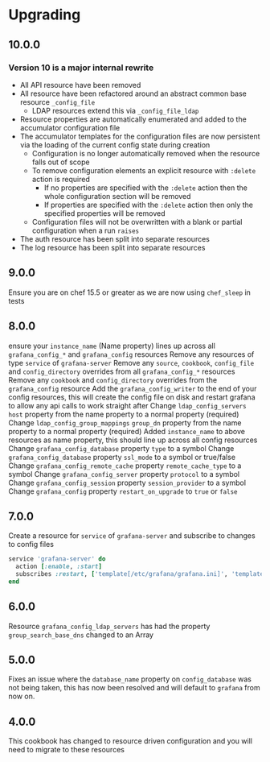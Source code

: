 # Upgrading

## 10.0.0

### Version 10 is a major internal rewrite

- All API resource have been removed
- All resource have been refactored around an abstract common base resource `_config_file`
  - LDAP resources extend this via `_config_file_ldap`
- Resource properties are automatically enumerated and added to the accumulator configuration file
- The accumulator templates for the configuration files are now persistent via the loading of the current config state during creation
  - Configuration is no longer automatically removed when the resource falls out of scope
  - To remove configuration elements an explicit resource with `:delete` action is required
    - If no properties are specified with the `:delete` action then the whole configuration section will be removed
    - If properties are specified with the `:delete` action then only the specified properties will be removed
  - Configuration files will not be overwritten with a blank or partial configuration when a run `raises`
- The auth resource has been split into separate resources
- The log resource has been split into separate resources

## 9.0.0

Ensure you are on chef 15.5 or greater as we are now using `chef_sleep` in tests

## 8.0.0

ensure your `instance_name` (Name property) lines up across all `grafana_config_*` and `grafana_config` resources
Remove any resources of type `service` of `grafana-server`
Remove any `source`, `cookbook`, `config_file` and `config_directory` overrides from all `grafana_config_*` resources
Remove any `cookbook` and `config_directory` overrides from the `grafana_config` resource
Add the `grafana_config_writer` to the end of your config resources, this will create the config file on disk and restart grafana to allow any api calls to work straight after
Change `ldap_config_servers` `host` property from the name property to a normal property (required)
Change `ldap_config_group_mappings` `group_dn` property from the name property to a normal property (required)
Added `instance_name` to above resources as name property, this should line up across all config resources
Change `grafana_config_database` property `type` to a symbol
Change `grafana_config_database` property `ssl_mode` to a symbol or true/false
Change `grafana_config_remote_cache` property `remote_cache_type` to a symbol
Change `grafana_config_server` property `protocol` to a symbol
Change `grafana_config_session` property `session_provider` to a symbol
Change `grafana_config` property `restart_on_upgrade` to `true` or `false`

## 7.0.0

Create a resource for `service` of `grafana-server` and subscribe to changes to config files

```ruby
service 'grafana-server' do
  action [:enable, :start]
  subscribes :restart, ['template[/etc/grafana/grafana.ini]', 'template[/etc/grafana/ldap.toml]'], :delayed
end
```

## 6.0.0

Resource `grafana_config_ldap_servers` has had the property `group_search_base_dns` changed to an Array

## 5.0.0

Fixes an issue where the `database_name` property on `config_database` was not being taken, this has now been resolved and will default to `grafana` from now on.

## 4.0.0

This cookbook has changed to resource driven configuration and you will need to migrate to these resources
